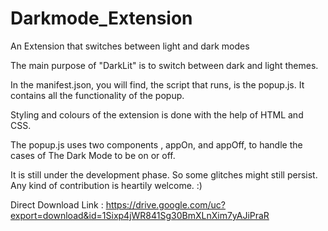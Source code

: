 # Darkmode_Extension
An Extension that switches between light and dark modes

The main purpose of "DarkLit" is to switch between dark and light themes.

In the manifest.json, you will find, the script that runs, is the popup.js. It contains all the functionality of the popup.

Styling and colours of the extension is done with the help of HTML and CSS.

The popup.js uses two components , appOn, and appOff, to handle the cases of The Dark Mode to be on or off.

It is still under the development phase. So some glitches might still persist. 
Any kind of contribution is heartily welcome. :)


Direct Download Link : https://drive.google.com/uc?export=download&id=1Sixp4jWR841Sg30BmXLnXim7yAJiPraR
